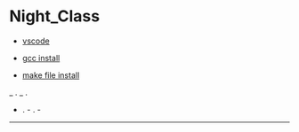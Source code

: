 # Night_Class


- [vscode](https://code.visualstudio.com/download)

- [gcc install](https://code.visualstudio.com/docs/cpp/config-mingw)

- [make file install](https://leangaurav.medium.com/how-to-setup-install-gnu-make-on-windows-324480f1da69)

_ . _ .
 - . - . -     
--------------------------
